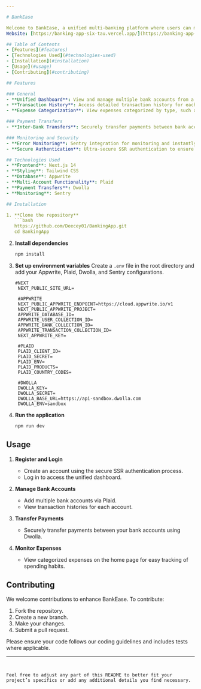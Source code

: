 ```yaml
---

# BankEase

Welcome to BankEase, a unified multi-banking platform where users can manage multiple bank accounts seamlessly. BankEase offers a comprehensive view of transaction histories, supports secure payment transfers, and categorizes expenses for easy tracking. 
Website: [https://banking-app-six-tau.vercel.app/](https://banking-app-six-tau.vercel.app/)

## Table of Contents
- [Features](#features)
- [Technologies Used](#technologies-used)
- [Installation](#installation)
- [Usage](#usage)
- [Contributing](#contributing)

## Features

### General
- **Unified Dashboard**: View and manage multiple bank accounts from a single platform.
- **Transaction History**: Access detailed transaction history for each bank account.
- **Expense Categorization**: View expenses categorized by type, such as food/drinks, traveling, etc.

### Payment Transfers
- **Inter-Bank Transfers**: Securely transfer payments between bank accounts using Dwolla.

### Monitoring and Security
- **Error Monitoring**: Sentry integration for monitoring and instantly identifying the cause of any errors.
- **Secure Authentication**: Ultra-secure SSR authentication to ensure data protection.

## Technologies Used
- **Frontend**: Next.js 14
- **Styling**: Tailwind CSS
- **Database**: Appwrite
- **Multi-Account Functionality**: Plaid
- **Payment Transfers**: Dwolla
- **Monitoring**: Sentry

## Installation

1. **Clone the repository**
   ```bash
   https://github.com/Deecey01/BankingApp.git
   cd BankingApp
   ```

2. **Install dependencies**
   ```bash
   npm install
   ```

3. **Set up environment variables**
   Create a `.env` file in the root directory and add your Appwrite, Plaid, Dwolla, and Sentry configurations.

   ```env
   #NEXT
    NEXT_PUBLIC_SITE_URL=
    
    #APPWRITE
    NEXT_PUBLIC_APPWRITE_ENDPOINT=https://cloud.appwrite.io/v1
    NEXT_PUBLIC_APPWRITE_PROJECT=
    APPWRITE_DATABASE_ID=
    APPWRITE_USER_COLLECTION_ID=
    APPWRITE_BANK_COLLECTION_ID=
    APPWRITE_TRANSACTION_COLLECTION_ID=
    NEXT_APPWRITE_KEY=
    
    #PLAID
    PLAID_CLIENT_ID=
    PLAID_SECRET=
    PLAID_ENV=
    PLAID_PRODUCTS=
    PLAID_COUNTRY_CODES=
    
    #DWOLLA
    DWOLLA_KEY=
    DWOLLA_SECRET=
    DWOLLA_BASE_URL=https://api-sandbox.dwolla.com
    DWOLLA_ENV=sandbox
   ```

4. **Run the application**
   ```bash
   npm run dev
   ```

## Usage

1. **Register and Login**
   - Create an account using the secure SSR authentication process.
   - Log in to access the unified dashboard.

2. **Manage Bank Accounts**
   - Add multiple bank accounts via Plaid.
   - View transaction histories for each account.

3. **Transfer Payments**
   - Securely transfer payments between your bank accounts using Dwolla.

4. **Monitor Expenses**
   - View categorized expenses on the home page for easy tracking of spending habits.

## Contributing

We welcome contributions to enhance BankEase. To contribute:

1. Fork the repository.
2. Create a new branch.
3. Make your changes.
4. Submit a pull request.

Please ensure your code follows our coding guidelines and includes tests where applicable.

---
```


Feel free to adjust any part of this README to better fit your project’s specifics or add any additional details you find necessary.
